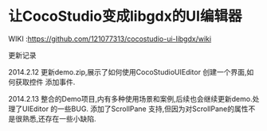 # 让CocoStudio变成libgdx的UI编辑器


WIKI :https://github.com/121077313/cocostudio-ui-libgdx/wiki

更新记录

2014.2.12 
更新demo.zip,展示了如何使用CocoStudioUIEditor 创建一个界面,如何获取控件 添加事件.

2014.2.13 
整合的Demo项目,内有多种使用场景和案例,后续也会继续更新demo.处理了UIEditor 的一些BUG.
添加了ScrollPane 支持,但因为对ScrollPane的属性不是很熟悉,还存在一些小缺陷.
